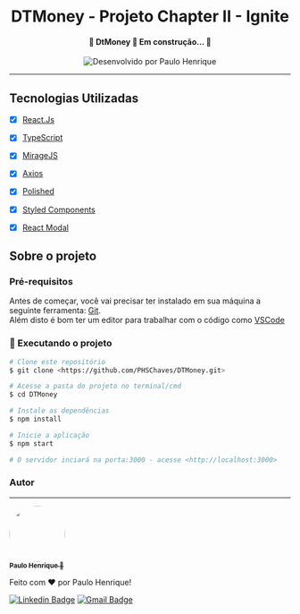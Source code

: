 <h1 align="center">
DTMoney - Projeto Chapter II - Ignite
</h1>

<h4 align="center"> 
	🚧 DtMoney 🚀 Em construção... 🚧
</h4>

<p align="center">
  <img alt="Desenvolvido por Paulo Henrique" src="https://img.shields.io/badge/Desenvolvido%20por-Paulo Henrique-%237519C1?style=for-the-badge"><br/>
</p>

<hr>

## Tecnologias Utilizadas

- [X] [React.Js](https://pt-br.reactjs.org/)
- [X] [TypeScript](https://www.typescriptlang.org/) 
- [X] [MirageJS](https://miragejs.com/)
- [X] [Axios](https://github.com/axios/axios)
- [X] [Polished](https://polished.js.org/docs/)
- [X] [Styled Components](https://styled-components.com/)
- [X] [React Modal](https://www.npmjs.com/package/react-modal)


## Sobre o projeto

### Pré-requisitos

Antes de começar, você vai precisar ter instalado em sua máquina a seguinte ferramenta:
[Git](https://git-scm.com).<br>
Além disto é bom ter um editor para trabalhar com o código como [VSCode](https://code.visualstudio.com/)

### 🎲 Executando o projeto

```bash
# Clone este repositório
$ git clone <https://github.com/PHSChaves/DTMoney.git>

# Acesse a pasta do projeto no terminal/cmd
$ cd DTMoney

# Instale as dependências
$ npm install

# Inicie a aplicação
$ npm start

# O servidor inciará na porta:3000 - acesse <http://localhost:3000>
```

### Autor
---

<a href="https://github.com/PHSChaves">
 <img style="border-radius: 50%;" src="https://scontent.fgru6-1.fna.fbcdn.net/v/t1.6435-9/157599609_451316492729739_6991107159592866136_n.jpg?_nc_cat=107&ccb=1-3&_nc_sid=09cbfe&_nc_ohc=cqVfmICWNhsAX96ASMP&_nc_ht=scontent.fgru6-1.fna&oh=01f7d479cb4704cfcc7c21b874568e6b&oe=60E9C332" width="100px;" alt=""/>
 <br />
 <sub><b>Paulo Henrique 🚀</b></sub></a>


Feito com ❤️ por Paulo Henrique!

[![Linkedin Badge](https://img.shields.io/badge/-Paulo&nbsp;Henrique-blue?style=flat-square&logo=Linkedin&logoColor=white&link=https://www.linkedin.com/in/paulohschaves/)](https://www.linkedin.com/in/paulohschaves/) 
[![Gmail Badge](https://img.shields.io/badge/-PHSennesC@gmail.com-c14438?style=flat-square&logo=Gmail&logoColor=white&link=mailto:PHSennesC@gmail.com)](mailto:PHSennesC@gmail.com)
